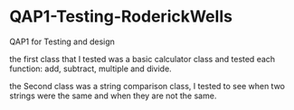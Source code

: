 # QAP1-Testing-RoderickWells
QAP1 for Testing and design

the first class that I tested was a basic calculator class and tested each function: add, subtract, multiple and divide.

the Second class was a string comparison class, I tested to see when two strings were the same and when they are not the same.

